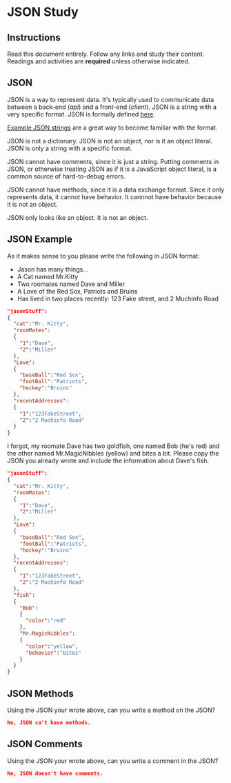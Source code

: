 # JSON Study

## Instructions

Read this document entirely. Follow any links and study their content. Readings
and activities are **required** unless otherwise indicated.

## JSON

JSON is a way to represent data. It's typically used to communicate data between
a back-end (*api*) and a front-end (*client*). JSON is a string with a very
specific format. JSON is formally defined [here](http://www.json.org/).

[Example JSON strings](http://json.org/example.html) are a great way to become
familiar with the format.

JSON is not a dictionary. JSON is not an object, nor is it an object literal.
JSON is only a string with a specific format.

JSON cannot have comments, since it is just a string. Putting comments in JSON,
or otherwise treating JSON as if it is a JavaScript object literal, is a common
source of hard-to-debug errors.

JSON cannot have methods, since it is a data exchange format. Since it only
represents data, it cannot have behavior. It cannnot have behavior because it is
not an object.

JSON only looks like an object. It is not an object.

## JSON Example

As it makes sense to you please write the following in JSON format:

-   Jason has many things...
-   A Cat named Mr.Kitty
-   Two roomates named Dave and Miller
-   A Love of the Red Sox, Patriots and Bruins
-   Has lived in two places recently: 123 Fake street, and 2 Muchinfo Road

```json
"jasonStuff":
{
  "cat":"Mr. Kitty",
  "roomMates":
  {
    "1":"Dave",
    "2":"Miller"
  },
  "Love":
  {
    "baseBall":"Red Sox",
    "footBall":"Patriots",
    "hockey":"Bruins"
  },
  "recentAddresses":
  {
    "1":"123FakeStreet",
    "2":"2 Muchinfo Road"
  }
}
```

I forgot, my roomate Dave has two goldfish, one named Bob (he's red) and the
other named Mr.MagicNibbles (yellow) and bites a bit. Please copy the JSON you
already wrote and include the information about Dave's fish.

```json
"jasonStuff":
{
  "cat":"Mr. Kitty",
  "roomMates":
  {
    "1":"Dave",
    "2":"Miller"
  },
  "Love":
  {
    "baseBall":"Red Sox",
    "footBall":"Patriots",
    "hockey":"Bruins"
  },
  "recentAddresses":
  {
    "1":"123FakeStreet",
    "2":"2 Muchinfo Road"
  },
  "fish":
  {
    "Bob":
    {
      "color":"red"
    },
    "Mr.MagicNibbles":
    {
      "color":"yellow",
      "behavior":"bites"
    }
  }
}
```

## JSON Methods

Using the JSON your wrote above, can you write a method on the JSON?

```json
No, JSON ca't have methods.
```

## JSON Comments

Using the JSON your wrote above, can you write a comment in the JSON?

```json
No, JSON doesn't have comments.
```
